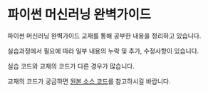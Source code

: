 # 파이썬 머신러닝 완벽가이드

파이썬 머신러닝 완벽가이드 교재를 통해 공부한 내용을 정리하고 있습니다.

실습과정에서 필요에 따라 일부 내용의 누락 및 추가, 수정사항이 있습니다.

실습 코드와 교재의 코드가 다른 경우가 많습니다.

교재의 코드가 궁금하면 [원본 소스 코드](https://github.com/wikibook/ml-definitive-guide)를 참고하시길 바랍니다.
